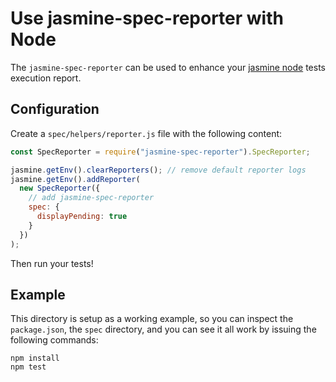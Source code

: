 # Use jasmine-spec-reporter with Node

The `jasmine-spec-reporter` can be used to enhance your
[jasmine node](https://github.com/jasmine/jasmine-npm) tests execution report.

## Configuration

Create a `spec/helpers/reporter.js` file with the following content:

```javascript
const SpecReporter = require("jasmine-spec-reporter").SpecReporter;

jasmine.getEnv().clearReporters(); // remove default reporter logs
jasmine.getEnv().addReporter(
  new SpecReporter({
    // add jasmine-spec-reporter
    spec: {
      displayPending: true
    }
  })
);
```

Then run your tests!

## Example

This directory is setup as a working example, so you can inspect the `package.json`,
the `spec` directory, and you can see it all work by issuing the following commands:

    npm install
    npm test
